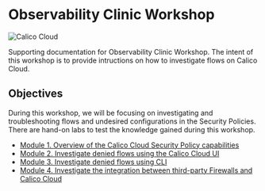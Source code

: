 # Observability Clinic Workshop


![Calico Cloud](https://docs.calicocloud.io/images/brand-new.png)

Supporting documentation for Observability Clinic Workshop. The intent of this workshop is to provide intructions on how to investigate flows on Calico Cloud.

## Objectives

During this workshop, we will be focusing on investigating and troubleshooting flows and undesired configurations in the Security Policies. There are hand-on labs to test the knowledge gained during this workshop.

- [Module 1. Overview of the Calico Cloud Security Policy capabilities](1.%20Overview/readme.md)
- [Module 2. Investigate denied flows using the Calico Cloud UI](2.%20UI/readme.md)
- [Module 3. Investigate denied flows using CLI](3.%20CLI/readme.md)
- [Module 4. Investigate the integration between third-party Firewalls and Calico Cloud](4.%20Third-Party/readme.md)